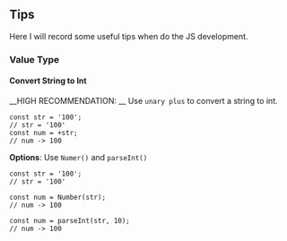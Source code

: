## Tips

Here I will record some useful tips when do the JS development.

### Value Type
#### Convert String to Int
__HIGH RECOMMENDATION: __ Use `unary plus` to convert a string to int.

```
const str = '100';
// str = '100'
const num = +str;
// num -> 100
```

__Options__: Use `Numer()` and `parseInt()`
```
const str = '100';
// str = '100'

const num = Number(str);
// num -> 100

const num = parseInt(str, 10);
// num -> 100


```
